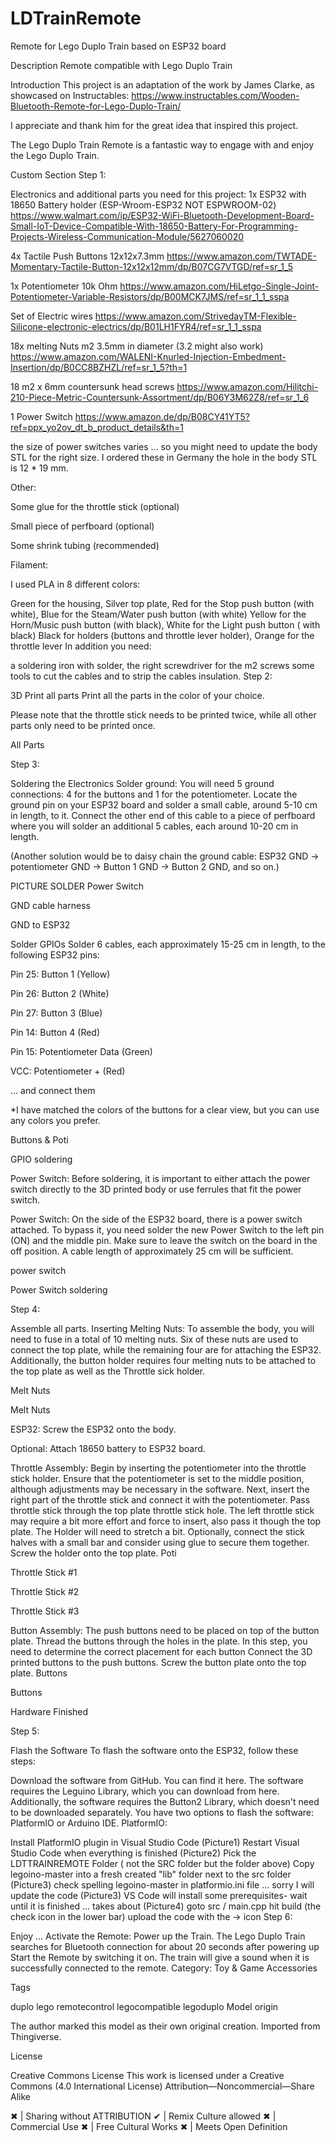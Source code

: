 # LDTrainRemote
Remote for Lego Duplo Train based on ESP32 board

Description
Remote compatible with Lego Duplo Train

Introduction
This project is an adaptation of the work by James Clarke, as showcased on Instructables: https://www.instructables.com/Wooden-Bluetooth-Remote-for-Lego-Duplo-Train/

I appreciate and thank him for the great idea that inspired this project.

The Lego Duplo Train Remote is a fantastic way to engage with and enjoy the Lego Duplo Train.

Custom Section
Step 1:

Electronics and additional parts you need for this project:
1x ESP32 with 18650 Battery holder (ESP-Wroom-ESP32 NOT ESPWROOM-02) https://www.walmart.com/ip/ESP32-WiFi-Bluetooth-Development-Board-Small-IoT-Device-Compatible-With-18650-Battery-For-Programming-Projects-Wireless-Communication-Module/5627060020

4x Tactile Push Buttons 12x12x7.3mm https://www.amazon.com/TWTADE-Momentary-Tactile-Button-12x12x12mm/dp/B07CG7VTGD/ref=sr_1_5

1x Potentiometer 10k Ohm https://www.amazon.com/HiLetgo-Single-Joint-Potentiometer-Variable-Resistors/dp/B00MCK7JMS/ref=sr_1_1_sspa

Set of Electric wires https://www.amazon.com/StrivedayTM-Flexible-Silicone-electronic-electrics/dp/B01LH1FYR4/ref=sr_1_1_sspa

18x melting Nuts m2 3.5mm in diameter (3.2 might also work) https://www.amazon.com/WALENI-Knurled-Injection-Embedment-Insertion/dp/B0CC8BZHZL/ref=sr_1_5?th=1

18 m2 x 6mm countersunk head screws https://www.amazon.com/Hilitchi-210-Piece-Metric-Countersunk-Assortment/dp/B06Y3M62Z8/ref=sr_1_6

1 Power Switch https://www.amazon.de/dp/B08CY41YT5?ref=ppx_yo2ov_dt_b_product_details&th=1

the size of power switches varies ... so you might need to update the body STL for the right size. I ordered these in Germany the hole in the body STL is 12 * 19 mm.

Other:

Some glue for the throttle stick (optional)

Small piece of perfboard (optional)

Some shrink tubing (recommended)

Filament:

I used PLA in 8 different colors:

Green for the housing,
Silver top plate,
Red for the Stop push button (with white),
Blue for the Steam/Water push button (with white)
Yellow for the Horn/Music push button (with black),
White for the Light push button ( with black)
Black for holders (buttons and throttle lever holder),
Orange for the throttle lever
In addition you need:

a soldering iron with solder,
the right screwdriver for the m2 screws
some tools to cut the cables and to strip the cables insulation.
Step 2:

3D Print all parts
Print all the parts in the color of your choice.

Please note that the throttle stick needs to be printed twice, while all other parts only need to be printed once.

All Parts

Step 3:

Soldering the Electronics
Solder ground:
You will need 5 ground connections: 4 for the buttons and 1 for the potentiometer. Locate the ground pin on your ESP32 board and solder a small cable, around 5-10 cm in length, to it. Connect the other end of this cable to a piece of perfboard where you will solder an additional 5 cables, each around 10-20 cm in length.

(Another solution would be to daisy chain the ground cable: ESP32 GND -> potentiometer GND -> Button 1 GND -> Button 2 GND, and so on.)

PICTURE SOLDER Power Switch

GND cable harness

GND to ESP32

Solder GPIOs
Solder 6 cables, each approximately 15-25 cm in length, to the following ESP32 pins:

Pin 25: Button 1 (Yellow)

Pin 26: Button 2 (White)

Pin 27: Button 3 (Blue)

Pin 14: Button 4 (Red)

Pin 15: Potentiometer Data (Green)

VCC: Potentiometer + (Red)

… and connect them

*I have matched the colors of the buttons for a clear view, but you can use any colors you prefer.

Buttons & Poti

GPIO soldering

Power Switch:
Before soldering, it is important to either attach the power switch directly to the 3D printed body or use ferrules that fit the power switch.

Power Switch: On the side of the ESP32 board, there is a power switch attached. To bypass it, you need solder the new Power Switch to the left pin (ON) and the middle pin. Make sure to leave the switch on the board in the off position. A cable length of approximately 25 cm will be sufficient.

power switch

Power Switch soldering

Step 4:

Assemble all parts.
Inserting Melting Nuts:
To assemble the body, you will need to fuse in a total of 10 melting nuts. Six of these nuts are used to connect the top plate, while the remaining four are for attaching the ESP32. Additionally, the button holder requires four melting nuts to be attached to the top plate as well as the Throttle sick holder.

Melt Nuts

Melt Nuts

ESP32:
Screw the ESP32 onto the body.

Optional: Attach 18650 battery to ESP32 board.

Throttle Assembly:
Begin by inserting the potentiometer into the throttle stick holder. Ensure that the potentiometer is set to the middle position, although adjustments may be necessary in the software.
Next, insert the right part of the throttle stick and connect it with the potentiometer. Pass throttle stick through the top plate throttle stick hole.
The left throttle stick may require a bit more effort and force to insert, also pass it though the top plate. The Holder will need to stretch a bit.
Optionally, connect the stick halves with a small bar and consider using glue to secure them together.
Screw the holder onto the top plate.
Poti

Throttle Stick #1

Throttle Stick #2

Throttle Stick #3

Button Assembly:
The push buttons need to be placed on top of the button plate. Thread the buttons through the holes in the plate. In this step, you need to determine the correct placement for each button
Connect the 3D printed buttons to the push buttons.
Screw the button plate onto the top plate.
Buttons

Buttons

Hardware Finished

Step 5:

Flash the Software
To flash the software onto the ESP32, follow these steps:

Download the software from GitHub. You can find it here.
The software requires the Leguino Library, which you can download from here.
Additionally, the software requires the Button2 Library, which doesn't need to be downloaded separately.
You have two options to flash the software: PlatformIO or Arduino IDE.
PlatformIO:

Install PlatformIO plugin in Visual Studio Code (Picture1)
Restart Visual Studio Code when everything is finished (Picture2)
Pick the LDTTRAINREMOTE Folder ( not the SRC folder but the folder above)
Copy legoino-master into a fresh created "lib" folder next to the src folder (Picture3)
check spelling legoino-master in platformio.ini file ... sorry I will update the code (Picture3)
VS Code will install some prerequisites- wait until it is finished ... takes about (Picture4)
goto src / main.cpp hit build (the check icon in the lower bar)
upload the code with the -> icon
Step 6:

Enjoy ...
Activate the Remote:
Power up the Train. The Lego Duplo Train searches for Bluetooth connection for about 20 seconds after powering up
Start the Remote by switching it on.
The train will give a sound when it is successfully connected to the remote.
Category: Toy & Game Accessories

Tags

duplo
lego
remotecontrol
legocompatible
legoduplo
Model origin

The author marked this model as their own original creation. Imported from Thingiverse.

License 

Creative Commons License This work is licensed under a
Creative Commons (4.0 International License)
Attribution—Noncommercial—Share Alike

✖ | Sharing without ATTRIBUTION
✔ | Remix Culture allowed
✖ | Commercial Use
✖ | Free Cultural Works
✖ | Meets Open Definition